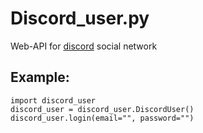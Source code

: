 # Discord_user.py
Web-API for [discord](https://discord.com) social network

## Example:
```python3
import discord_user
discord_user = discord_user.DiscordUser()
discord_user.login(email="", password="")
```
